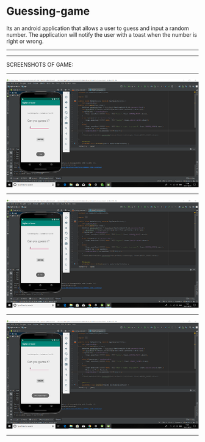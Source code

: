 # Guessing-game
Its an android application that allows a user to guess and input a random number.
The application will notify the user with a toast when the number is right or wrong. 
*****************************************************************************************************************************************
**************************************************************************************************************************************************************************************************************************************************************************************
SCREENSHOTS OF GAME:
*******************************************************************************************************************************************
![](Screenshots2/Screenshot%20(27).png)
*******************************************************************************************************************************************
![](Screenshots2/Screenshot%20(28).png)
*******************************************************************************************************************************************
![](Screenshots2/Screenshot%20(29).png)
*******************************************************************************************************************************************
